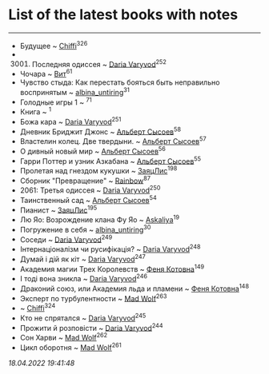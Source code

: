 # List of the latest books with notes
---

* Будущее ~ [Chiffi](users/105/105831994080785626680-google)<sup>326</sup>
* 3001. Последняя одиссея ~ [Daria Varyvod](users/829/829893410524253-facebook)<sup>252</sup>
* Чочара ~ [Вит](users/300/300273923-vkontakte)<sup>61</sup>
* Чувство стыда: Как перестать бояться быть неправильно воспринятым ~ [albina_untiring](users/257/2579695-vkontakte)<sup>31</sup>
* Голодные игры 1 ~ [](users/153/1537586159620888-facebook)<sup>71</sup>
* Книга ~ [](users/107/107964573981658495430-google)<sup>1</sup>
* Божа кара ~ [Daria Varyvod](users/829/829893410524253-facebook)<sup>251</sup>
* Дневник Бриджит Джонс ~ [Альберт Сысоев](users/474/47446642-vkontakte)<sup>58</sup>
* Властелин колец. Две твердыни. ~ [Альберт Сысоев](users/474/47446642-vkontakte)<sup>57</sup>
* О дивный новый мир ~ [Альберт Сысоев](users/474/47446642-vkontakte)<sup>56</sup>
* Гарри Поттер и узник Азкабана ~ [Альберт Сысоев](users/474/47446642-vkontakte)<sup>55</sup>
* Пролетая над гнездом кукушки ~ [ЗаяцЛис](users/112/112388384595246311466-google)<sup>198</sup>
* Сборник "Превращение" ~ [Rainbow](users/109/109787328219839805802-google)<sup>87</sup>
* 2061: Третья одиссея ~ [Daria Varyvod](users/829/829893410524253-facebook)<sup>250</sup>
* Таинственный сад ~ [Альберт Сысоев](users/474/47446642-vkontakte)<sup>54</sup>
* Пианист ~ [ЗаяцЛис](users/112/112388384595246311466-google)<sup>195</sup>
* Лю Яо: Возрождение клана Фу Яо ~ [Askaliya](users/326/326783541-vkontakte)<sup>19</sup>
* Погружение в себя ~ [albina_untiring](users/257/2579695-vkontakte)<sup>30</sup>
* Соседи ~ [Daria Varyvod](users/829/829893410524253-facebook)<sup>249</sup>
* Інтернаціоналізм чи русифікація? ~ [Daria Varyvod](users/829/829893410524253-facebook)<sup>248</sup>
* Думай і дій як кіт ~ [Daria Varyvod](users/829/829893410524253-facebook)<sup>247</sup>
* Академия магии Трех Королевств ~ [Феня Котовна](users/109/109746193906459706720-google)<sup>149</sup>
* І тоді вона зникла ~ [Daria Varyvod](users/829/829893410524253-facebook)<sup>246</sup>
* Драконий союз, или Академия льда и пламени ~ [Феня Котовна](users/109/109746193906459706720-google)<sup>148</sup>
* Эксперт по турбулентности ~ [Mad Wolf](users/947/94738840-vkontakte)<sup>263</sup>
*  ~ [Chiffi](users/105/105831994080785626680-google)<sup>324</sup>
* Кто не спрятался ~ [Daria Varyvod](users/829/829893410524253-facebook)<sup>245</sup>
* Прожити й розповісти ~ [Daria Varyvod](users/829/829893410524253-facebook)<sup>244</sup>
* Сон Харви ~ [Mad Wolf](users/947/94738840-vkontakte)<sup>262</sup>
* Цикл оборотня ~ [Mad Wolf](users/947/94738840-vkontakte)<sup>261</sup>


_18.04.2022 19:41:48_
